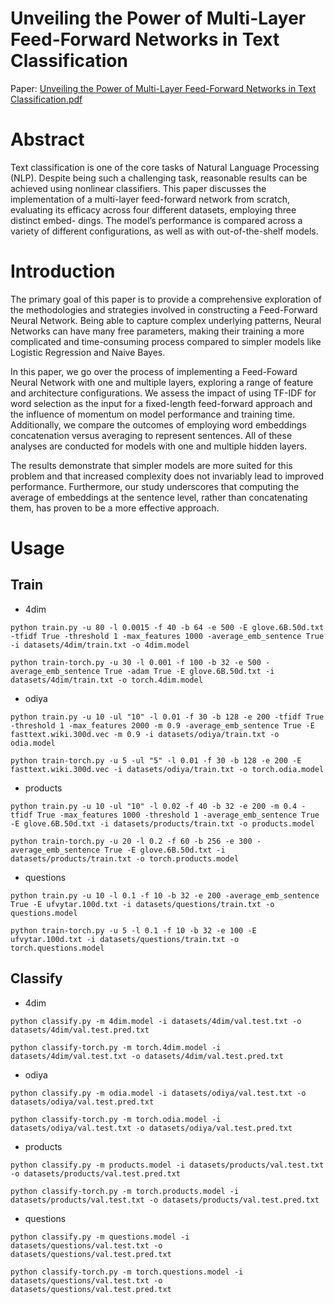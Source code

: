 # Unveiling the Power of Multi-Layer Feed-Forward Networks in Text Classification
Paper: [Unveiling the Power of Multi-Layer Feed-Forward Networks in Text Classification.pdf](https://github.com/DanielDaCosta/NeuralTextClassifier-Comparison/blob/main/Unveiling%20the%20Power%20of%20Multi-Layer%20Feed-Forward%20Networks%20in%20Text%20Classification.pdf)

# Abstract
Text classification is one of the core tasks of Natural Language Processing (NLP). Despite being such a challenging task, reasonable results can be achieved using nonlinear classifiers. This paper discusses the implementation of a multi-layer feed-forward network from scratch, evaluating its efficacy across four different datasets, employing three distinct embed- dings. The model’s performance is compared across a variety of different configurations, as well as with out-of-the-shelf models.

# Introduction

The primary goal of this paper is to provide a comprehensive exploration of the methodologies and strategies involved in constructing a Feed-Forward Neural Network. Being able to capture complex underlying patterns, Neural Networks can have many free parameters, making their training a more complicated and time-consuming process compared to simpler models like Logistic Regression and Naive Bayes.

In this paper, we go over the process of implementing a Feed-Foward Neural Network with one and multiple layers, exploring a range of feature and architecture configurations. We assess
the impact of using TF-IDF for word selection as the input for a fixed-length feed-forward approach and the influence of momentum on model performance and training time. Additionally, we compare the outcomes of employing word embeddings concatenation versus averaging to represent sentences. All of these analyses are conducted for models with one and multiple hidden layers.

The results demonstrate that simpler models are more suited for this problem and that increased complexity does not invariably lead to improved performance. Furthermore, our study underscores that computing the average of embeddings at the sentence level, rather than concatenating them, has proven to be a more effective approach.

# Usage

## Train

- 4dim
```
python train.py -u 80 -l 0.0015 -f 40 -b 64 -e 500 -E glove.6B.50d.txt -tfidf True -threshold 1 -max_features 1000 -average_emb_sentence True -i datasets/4dim/train.txt -o 4dim.model

python train-torch.py -u 30 -l 0.001 -f 100 -b 32 -e 500 -average_emb_sentence True -adam True -E glove.6B.50d.txt -i datasets/4dim/train.txt -o torch.4dim.model
```
- odiya
```
python train.py -u 10 -ul "10" -l 0.01 -f 30 -b 128 -e 200 -tfidf True -threshold 1 -max_features 2000 -m 0.9 -average_emb_sentence True -E fasttext.wiki.300d.vec -m 0.9 -i datasets/odiya/train.txt -o odia.model

python train-torch.py -u 5 -ul "5" -l 0.01 -f 30 -b 128 -e 200 -E fasttext.wiki.300d.vec -i datasets/odiya/train.txt -o torch.odia.model
```
- products
```
python train.py -u 10 -ul "10" -l 0.02 -f 40 -b 32 -e 200 -m 0.4 -tfidf True -max_features 1000 -threshold 1 -average_emb_sentence True -E glove.6B.50d.txt -i datasets/products/train.txt -o products.model

python train-torch.py -u 20 -l 0.2 -f 60 -b 256 -e 300 -average_emb_sentence True -E glove.6B.50d.txt -i datasets/products/train.txt -o torch.products.model
```
- questions
```
python train.py -u 10 -l 0.1 -f 10 -b 32 -e 200 -average_emb_sentence True -E ufvytar.100d.txt -i datasets/questions/train.txt -o questions.model

python train-torch.py -u 5 -l 0.1 -f 10 -b 32 -e 100 -E ufvytar.100d.txt -i datasets/questions/train.txt -o torch.questions.model
```

## Classify
- 4dim
```
python classify.py -m 4dim.model -i datasets/4dim/val.test.txt -o datasets/4dim/val.test.pred.txt

python classify-torch.py -m torch.4dim.model -i datasets/4dim/val.test.txt -o datasets/4dim/val.test.pred.txt
```
- odiya
```
python classify.py -m odia.model -i datasets/odiya/val.test.txt -o datasets/odiya/val.test.pred.txt

python classify-torch.py -m torch.odia.model -i datasets/odiya/val.test.txt -o datasets/odiya/val.test.pred.txt
```

- products
```
python classify.py -m products.model -i datasets/products/val.test.txt -o datasets/products/val.test.pred.txt

python classify-torch.py -m torch.products.model -i datasets/products/val.test.txt -o datasets/products/val.test.pred.txt
```

- questions
```
python classify.py -m questions.model -i datasets/questions/val.test.txt -o datasets/questions/val.test.pred.txt

python classify-torch.py -m torch.questions.model -i datasets/questions/val.test.txt -o datasets/questions/val.test.pred.txt
```
